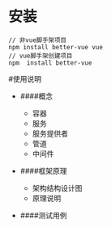 # 安装
```
// 非vue脚手架项目
npm install better-vue vue
// vue脚手架创建项目
npm  install better-vue
```

#使用说明
- ####概念
    * 容器
    * 服务
    * 服务提供者
    * 管道
    * 中间件
    
- ####框架原理

    * 架构结构设计图
    * 原理说明
    
- ####测试用例
